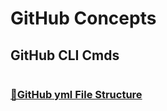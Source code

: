 # **GitHub Concepts**

## **GitHub CLI Cmds**

```bash

```

### **[🔗GitHub yml File Structure](https://docs.github.com/en/actions/reference/workflow-syntax-for-github-actions)**
